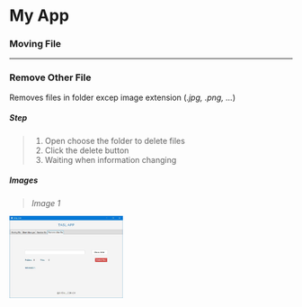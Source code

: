 # My App
### Moving File 

---
###

### Remove Other File

Removes files in folder excep image extension (*.jpg, .png, ...*)

##### Step 

>1. Open choose the folder to delete files
>2. Click the delete button
>3. Waiting when information changing
>

##### Images

>*Image 1*

<img src="image/RemoveOtherFile.JPG" width="40%" height="30%"/>     

